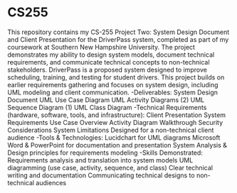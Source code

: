 # CS255
This repository contains my CS-255 Project Two: System Design Document and Client Presentation for the DriverPass system, completed as part of my coursework at Southern New Hampshire University. The project demonstrates my ability to design system models, document technical requirements, and communicate technical concepts to non-technical stakeholders.
DriverPass is a proposed system designed to improve scheduling, training, and testing for student drivers. This project builds on earlier requirements gathering and focuses on system design, including UML modeling and client communication.
-Deliverables:
System Design Document
UML Use Case Diagram
UML Activity Diagrams (2)
UML Sequence Diagram (1)
UML Class Diagram
-Technical Requirements (hardware, software, tools, and infrastructure):
Client Presentation
System Requirements
Use Case Overview
Activity Diagram Walkthrough
Security Considerations
System Limitations
Designed for a non-technical client audience
-Tools & Technologies:
Lucidchart for UML diagrams
Microsoft Word & PowerPoint for documentation and presentation
System Analysis & Design principles for requirements modeling
-Skills Demonstrated:
Requirements analysis and translation into system models
UML diagramming (use case, activity, sequence, and class)
Clear technical writing and documentation
Communicating technical designs to non-technical audiences
